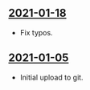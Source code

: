 ## [2021-01-18](https://github.com/faktaoklimatu/graphics/blob/8680f5dcc615527602d86cbb92dd6d414d7c9b97/data-visualization/future/world/tipping-points/cs-body-zlomu.ai)

- Fix typos.

## [2021-01-05](https://github.com/faktaoklimatu/graphics/blob/71d529190454586cc75006f95b7b1162c7e60d9e/Data%20visualization/Future/World/Tipping%20points/cs-body-zlomu.ai)

- Initial upload to git.

